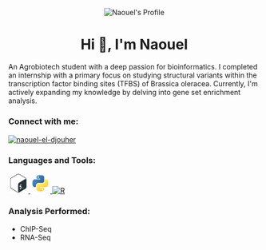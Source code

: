 <p align="center">
  <img src="https://images.unsplash.com/photo-1631557674886-42edec9aacaa?auto=format&fit=crop&q=80&w=400&h=300&ixlib=rb-4.0.3&ixid=M3wxMjA3fDB8MHxwaG90by1wYWdlfHx8fGVufDB8fHx8fA%3D%3D" alt="Naouel's Profile" width="800" height="400">
</p>

<h1 align="center">Hi 👋, I'm Naouel</h1>
<p style="text-align: left; font-weight: normal;">
  An Agrobiotech student with a deep passion for bioinformatics.
  I completed an internship with a primary focus on studying structural variants within the transcription factor binding sites (TFBS) of Brassica oleracea.
  Currently, I'm actively expanding my knowledge by delving into gene set enrichment analysis.
</p>

<h3 align="left">Connect with me:</h3>
<p align="left">
  <a href="https://linkedin.com/in/naouel-el-djouher" target="blank">
    <img align="center" src="https://raw.githubusercontent.com/rahuldkjain/github-profile-readme-generator/master/src/images/icons/Social/linked-in-alt.svg" alt="naouel-el-djouher" height="30" width="40" />
  </a>
</p>

<h3 align="left">Languages and Tools:</h3>
<p align="left">
  <a href="https://www.gnu.org/software/bash/" target="blank" rel="noreferrer">
    <img src="https://raw.githubusercontent.com/devicons/devicon/master/icons/bash/bash-original.svg" alt="bash" width="40" height="40"/>
  </a>
  <a href="https://www.python.org" target="blank" rel="noreferrer">
    <img src="https://raw.githubusercontent.com/devicons/devicon/master/icons/python/python-original.svg" alt="python" width="40" height="40"/>
  </a>
  <a href="https://www.r-project.org" target="blank" rel="noreferrer">
    <img src="https://www.r-project.org/logo/Rlogo.png" alt="R" width="40" height="40"/>
  </a>
</p>
<h3 align="left">Analysis Performed:</h3>
<ul>
  <li>ChIP-Seq</li>
  <li>RNA-Seq</li>
</ul>
